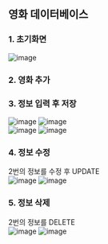 ## 영화 데이터베이스
### 1. 초기화면
![image](https://user-images.githubusercontent.com/88826811/202156287-227cc345-478a-4f39-950e-94db7bc670f4.png)
### 2. 영화 추가
### 3. 정보 입력 후 저장
![image](https://user-images.githubusercontent.com/88826811/202156811-b6e66c28-be91-4021-a0e4-9ae50954e357.png)
![image](https://user-images.githubusercontent.com/88826811/202159735-4c8971e8-873a-4b90-a06b-704a801fb934.png)
<br/>
![image](https://user-images.githubusercontent.com/88826811/202160660-c5c3e07a-2adc-4954-990d-8a08d5bf4238.png)
![image](https://user-images.githubusercontent.com/88826811/202160729-bee02d4c-b515-4598-9ada-aa8dfbe9e986.png)
### 4. 정보 수정
2번의 정보를 수정 후 UPDATE <br/>
![image](https://user-images.githubusercontent.com/88826811/202161446-c3b4c2b9-476b-4d10-b548-9be91fec5153.png)
![image](https://user-images.githubusercontent.com/88826811/202161584-d399ea95-c325-4c4a-901d-113357700f52.png)

### 5. 정보 삭제
2번의 정보를 DELETE <br/>
![image](https://user-images.githubusercontent.com/88826811/202162308-13e37814-89af-489a-852b-c2fa0b860822.png)
![image](https://user-images.githubusercontent.com/88826811/202162427-6d2facdb-ecf8-4760-bfed-385ae141d126.png)
